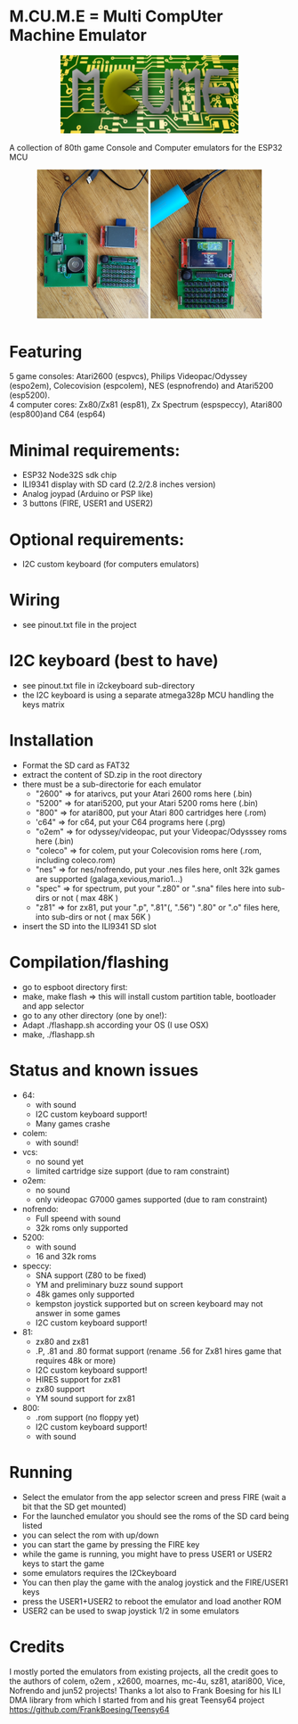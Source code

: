 # M.CU.M.E = Multi CompUter Machine Emulator
<p align="center">
  <img width="320" height="140" src="/images/logo.png">
</p>
A collection of 80th game Console and Computer emulators for the ESP32 MCU
<p align="center">
<img src="/images/esp321.jpg" width="200" />  
<img src="/images/esp322.jpg" width="200" />  
</p>

# Featuring
5 game consoles:
Atari2600 (espvcs), Philips Videopac/Odyssey (espo2em), Colecovision (espcolem), NES (espnofrendo) and Atari5200 (esp5200).<br>
4 computer cores:
Zx80/Zx81 (esp81), Zx Spectrum (espspeccy), Atari800 (esp800)and C64 (esp64)

# Minimal requirements:
- ESP32 Node32S sdk chip
- ILI9341 display with SD card (2.2/2.8 inches version)
- Analog joypad (Arduino or PSP like)
- 3 buttons (FIRE, USER1 and USER2)

# Optional requirements:
- I2C custom keyboard (for computers emulators) 

# Wiring
- see pinout.txt file in the project

# I2C keyboard (best to have)
- see pinout.txt file in i2ckeyboard sub-directory
- the I2C keyboard is using a separate atmega328p MCU handling the keys matrix

# Installation
- Format the SD card as FAT32
- extract the content of SD.zip in the root directory 
- there must be a sub-directorie for each emulator
  - "2600" => for atarivcs, put your Atari 2600 roms here (.bin)
  - "5200" => for atari5200, put your Atari 5200 roms here (.bin)
  - "800"  => for atari800, put your Atari 800 cartridges here (.rom)
  - 'c64"  => for c64, put your C64 programs here (.prg)
  - "o2em" => for odyssey/videopac, put your Videopac/Odysssey roms here (.bin)
  - "coleco" => for colem, put your Colecovision roms here (.rom, including coleco.rom)
  - "nes"  => for nes/nofrendo, put your .nes files here, onlt 32k games are supported (galaga,xevious,mario1...)
  - "spec" => for spectrum, put your ".z80" or ".sna" files here into sub-dirs or not ( max 48K )
  - "z81"  => for zx81, put your ".p", ".81"(, ".56") ".80" or ".o" files here, into sub-dirs or not ( max 56K ) 
- insert the SD into the ILI9341 SD slot

# Compilation/flashing
- go to espboot directory first:
- make, make flash => this will install custom partition table, bootloader and app selector 
- go to any other directory (one by one!):
- Adapt ./flashapp.sh according your OS (I use OSX)
- make, ./flashapp.sh

# Status and known issues
- 64:
  - with sound
  - I2C custom keyboard support! 
  - Many games crashe
- colem:
  - with sound!
- vcs:
  - no sound yet
  - limited cartridge size support (due to ram constraint)
- o2em:
  - no sound
  - only videopac G7000 games supported (due to ram constraint)
- nofrendo:
  - Full speend with sound
  - 32k roms only supported
- 5200:
  - with sound
  - 16 and 32k roms
- speccy:
  - SNA support (Z80 to be fixed)
  - YM and preliminary buzz sound support
  - 48k games only supported
  - kempston joystick supported but on screen keyboard may not answer in some games
  - I2C custom keyboard support!
- 81:
  - zx80 and zx81 
  - .P, .81 and .80 format support (rename .56 for Zx81 hires game that requires 48k or more)
  - I2C custom keyboard support!
  - HIRES support for zx81
  - zx80 support
  - YM sound support for zx81
- 800:
  - .rom support (no floppy yet)
  - I2C custom keyboard support!
  - with sound
  
# Running
- Select the emulator from the app selector screen and press FIRE (wait a bit that the SD get mounted)
- For the launched emulator you should see the roms of the SD card being listed
- you can select the rom with up/down 
- you can start the game by pressing the FIRE key
- while the game is running, you might have to press USER1 or USER2 keys to start the game
- some emulators requires the I2Ckeyboard
- You can then play the game with the analog joystick and the FIRE/USER1 keys  
- press the USER1+USER2 to reboot the emulator and load another ROM
- USER2 can be used to swap joystick 1/2 in some emulators

# Credits
I mostly ported the emulators from existing projects, all the credit goes to the authors of
colem, o2em , x2600, moarnes, mc-4u, sz81, atari800, Vice, Nofrendo and jun52 projects!
Thanks a lot also to Frank Boesing for his ILI DMA library from which I started from and his great Teensy64 project https://github.com/FrankBoesing/Teensy64

